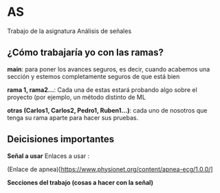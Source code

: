 # AS
Trabajo de la asignatura Análisis de señales

## ¿Cómo trabajaría yo con las ramas?

**main**: para poner los avances seguros, es decir, cuando acabemos una sección y estemos completamente seguros de que está bien  

**rama 1, rama2...**: Cada una de estas estará probando algo sobre el proyecto (por ejemplo, un método distinto de ML  

**otras (Carlos1, Carlos2, Pedro1, Ruben1...)**: cada uno de nosotros que tenga su rama aparte para hacer sus pruebas.  


## Deicisiones importantes

**Señal a usar**
Enlaces a usar :  

(Enlace de apnea)[https://www.physionet.org/content/apnea-ecg/1.0.0/]  


**Secciones del trabajo (cosas a hacer con la señal)**
